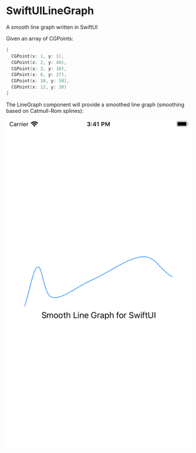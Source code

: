 # SwiftUILineGraph
A smooth line graph written in SwiftUI

Given an array of CGPoints:

```swift
[
  CGPoint(x: 1, y: 1),
  CGPoint(x: 2, y: 40),
  CGPoint(x: 3, y: 10),
  CGPoint(x: 6, y: 27),
  CGPoint(x: 10, y: 50),
  CGPoint(x: 12, y: 30)
]
```

The LineGraph component will provide a smoothed line graph (smoothing based on Catmull-Rom splines):

![screenshot](SmoothLineGraph/Resources/screenshot.png)
